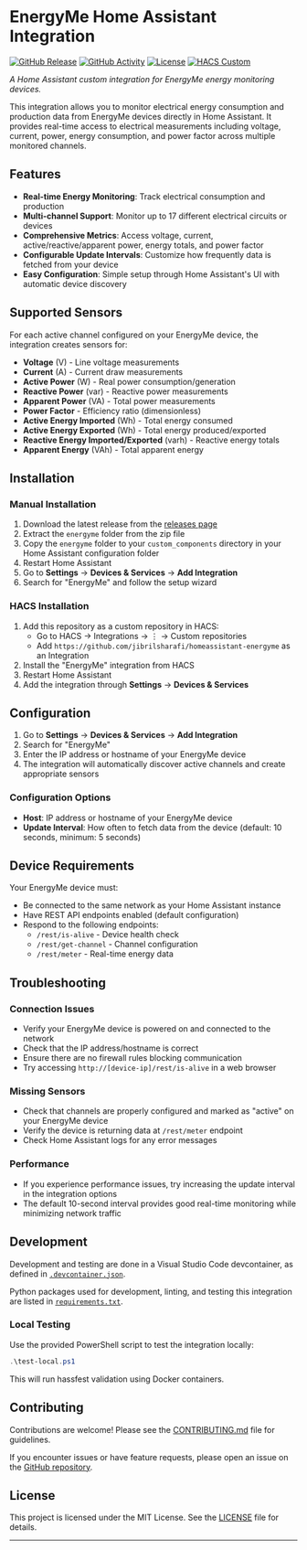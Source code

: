 # EnergyMe Home Assistant Integration

[![GitHub Release][releases-shield]][releases]
[![GitHub Activity][commits-shield]][commits]
[![License][license-shield]](LICENSE)
[![HACS Custom](https://img.shields.io/badge/HACS-Custom-orange.svg)](https://github.com/custom-components/hacs)

_A Home Assistant custom integration for EnergyMe energy monitoring devices._

This integration allows you to monitor electrical energy consumption and production data from EnergyMe devices directly in Home Assistant. It provides real-time access to electrical measurements including voltage, current, power, energy consumption, and power factor across multiple monitored channels.

## Features

- **Real-time Energy Monitoring**: Track electrical consumption and production
- **Multi-channel Support**: Monitor up to 17 different electrical circuits or devices
- **Comprehensive Metrics**: Access voltage, current, active/reactive/apparent power, energy totals, and power factor
- **Configurable Update Intervals**: Customize how frequently data is fetched from your device
- **Easy Configuration**: Simple setup through Home Assistant's UI with automatic device discovery

## Supported Sensors

For each active channel configured on your EnergyMe device, the integration creates sensors for:

- **Voltage** (V) - Line voltage measurements
- **Current** (A) - Current draw measurements  
- **Active Power** (W) - Real power consumption/generation
- **Reactive Power** (var) - Reactive power measurements
- **Apparent Power** (VA) - Total power measurements
- **Power Factor** - Efficiency ratio (dimensionless)
- **Active Energy Imported** (Wh) - Total energy consumed
- **Active Energy Exported** (Wh) - Total energy produced/exported
- **Reactive Energy Imported/Exported** (varh) - Reactive energy totals
- **Apparent Energy** (VAh) - Total apparent energy

## Installation

### Manual Installation

1. Download the latest release from the [releases page][releases]
2. Extract the `energyme` folder from the zip file
3. Copy the `energyme` folder to your `custom_components` directory in your Home Assistant configuration folder
4. Restart Home Assistant
5. Go to **Settings** → **Devices & Services** → **Add Integration**
6. Search for "EnergyMe" and follow the setup wizard

### HACS Installation

1. Add this repository as a custom repository in HACS:
   - Go to HACS → Integrations → ⋮ → Custom repositories
   - Add `https://github.com/jibrilsharafi/homeassistant-energyme` as an Integration
2. Install the "EnergyMe" integration from HACS
3. Restart Home Assistant
4. Add the integration through **Settings** → **Devices & Services**

## Configuration

1. Go to **Settings** → **Devices & Services** → **Add Integration**
2. Search for "EnergyMe" 
3. Enter the IP address or hostname of your EnergyMe device
4. The integration will automatically discover active channels and create appropriate sensors

### Configuration Options

- **Host**: IP address or hostname of your EnergyMe device
- **Update Interval**: How often to fetch data from the device (default: 10 seconds, minimum: 5 seconds)

## Device Requirements

Your EnergyMe device must:
- Be connected to the same network as your Home Assistant instance
- Have REST API endpoints enabled (default configuration)
- Respond to the following endpoints:
  - `/rest/is-alive` - Device health check
  - `/rest/get-channel` - Channel configuration
  - `/rest/meter` - Real-time energy data

## Troubleshooting

### Connection Issues
- Verify your EnergyMe device is powered on and connected to the network
- Check that the IP address/hostname is correct
- Ensure there are no firewall rules blocking communication
- Try accessing `http://[device-ip]/rest/is-alive` in a web browser

### Missing Sensors
- Check that channels are properly configured and marked as "active" on your EnergyMe device
- Verify the device is returning data at `/rest/meter` endpoint
- Check Home Assistant logs for any error messages

### Performance
- If you experience performance issues, try increasing the update interval in the integration options
- The default 10-second interval provides good real-time monitoring while minimizing network traffic

## Development

Development and testing are done in a Visual Studio Code devcontainer, as defined in [`.devcontainer.json`](.devcontainer.json).

Python packages used for development, linting, and testing this integration are listed in [`requirements.txt`](requirements.txt).

### Local Testing

Use the provided PowerShell script to test the integration locally:

```powershell
.\test-local.ps1
```

This will run hassfest validation using Docker containers.

## Contributing

Contributions are welcome! Please see the [CONTRIBUTING.md](CONTRIBUTING.md) file for guidelines.

If you encounter issues or have feature requests, please open an issue on the [GitHub repository][issues].

## License

This project is licensed under the MIT License. See the [LICENSE](LICENSE) file for details.

---

[releases-shield]: https://img.shields.io/github/release/jibrilsharafi/homeassistant-energyme.svg?style=for-the-badge
[releases]: https://github.com/jibrilsharafi/homeassistant-energyme/releases
[commits-shield]: https://img.shields.io/github/commit-activity/y/jibrilsharafi/homeassistant-energyme.svg?style=for-the-badge
[commits]: https://github.com/jibrilsharafi/homeassistant-energyme/commits/main
[license-shield]: https://img.shields.io/github/license/jibrilsharafi/homeassistant-energyme.svg?style=for-the-badge
[issues]: https://github.com/jibrilsharafi/homeassistant-energyme/issues
